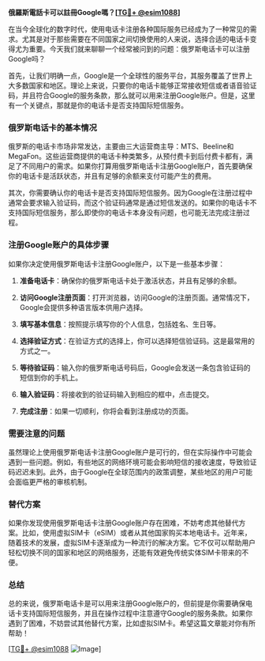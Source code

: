 **俄羅斯電話卡可以註冊Google嗎？[[TG💪+ @esim1088](https://t.me/s/esim1088)]**

在当今全球化的数字时代，使用电话卡注册各种国际服务已经成为了一种常见的需求。尤其是对于那些需要在不同国家之间切换使用的人来说，选择合适的电话卡变得尤为重要。今天我们就来聊聊一个经常被问到的问题：俄罗斯电话卡可以注册Google吗？

首先，让我们明确一点，Google是一个全球性的服务平台，其服务覆盖了世界上大多数国家和地区。理论上来说，只要你的电话卡能够正常接收短信或者语音验证码，并且符合Google的服务条款，那么就可以用来注册Google账户。但是，这里有一个关键点，那就是你的电话卡是否支持国际短信服务。

### 俄罗斯电话卡的基本情况

俄罗斯的电话卡市场非常发达，主要由三大运营商主导：MTS、Beeline和MegaFon。这些运营商提供的电话卡种类繁多，从预付费卡到后付费卡都有，满足了不同用户的需求。如果你打算用俄罗斯电话卡注册Google账户，首先要确保你的电话卡是活跃状态，并且有足够的余额来支付可能产生的费用。

其次，你需要确认你的电话卡是否支持国际短信服务。因为Google在注册过程中通常会要求输入验证码，而这个验证码通常是通过短信发送的。如果你的电话卡不支持国际短信服务，那么即使你的电话卡本身没有问题，也可能无法完成注册过程。

### 注册Google账户的具体步骤

如果你决定使用俄罗斯电话卡注册Google账户，以下是一些基本步骤：

1. **准备电话卡**：确保你的俄罗斯电话卡处于激活状态，并且有足够的余额。
   
2. **访问Google注册页面**：打开浏览器，访问Google的注册页面。通常情况下，Google会提供多种语言版本供用户选择。

3. **填写基本信息**：按照提示填写你的个人信息，包括姓名、生日等。

4. **选择验证方式**：在验证方式的选择上，你可以选择短信验证码。这是最常用的方式之一。

5. **等待验证码**：输入你的俄罗斯电话号码后，Google会发送一条包含验证码的短信到你的手机上。

6. **输入验证码**：将接收到的验证码输入到相应的框中，点击提交。

7. **完成注册**：如果一切顺利，你将会看到注册成功的页面。

### 需要注意的问题

虽然理论上使用俄罗斯电话卡注册Google账户是可行的，但在实际操作中可能会遇到一些问题。例如，有些地区的网络环境可能会影响短信的接收速度，导致验证码迟迟未到。此外，由于Google在全球范围内的政策调整，某些地区的用户可能会面临更严格的审核机制。

### 替代方案

如果你发现使用俄罗斯电话卡注册Google账户存在困难，不妨考虑其他替代方案。比如，使用虚拟SIM卡（eSIM）或者从其他国家购买本地电话卡。近年来，随着技术的发展，虚拟SIM卡逐渐成为一种流行的解决方案。它不仅可以帮助用户轻松切换不同的国家和地区的网络服务，还能有效避免传统实体SIM卡带来的不便。

### 总结

总的来说，俄罗斯电话卡是可以用来注册Google账户的，但前提是你需要确保电话卡支持国际短信服务，并且在操作过程中注意遵守Google的服务条款。如果你遇到了困难，不妨尝试其他替代方案，比如虚拟SIM卡。希望这篇文章能对你有所帮助！

[[TG💪+ @esim1088](https://t.me/s/esim1088) ![Image](https://i.postimg.cc/4NQfJmqS/Snipaste-2025-05-13-00-14-12.png)]